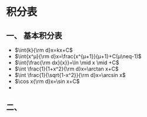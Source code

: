# 积分表
## 一、 基本积分表
- $\int{k}{\rm d}x=kx+C$
- $\int{x^μ}{\rm d}x=\frac{x^{μ+1}}{μ+1}+C(μ\neq-1)$
- $\int{\frac{\rm dx}{x}}=\ln \mid x \mid +C$
- $\int \frac{1}{1+x^2}{\rm d}x=\arctan x+C$
- $\int \frac{1}{\sqrt{1-x^2}}{\rm d}x=\arcsin x$
- $\cos x{\rm d}x=\sin x+C$
- 
## 二、